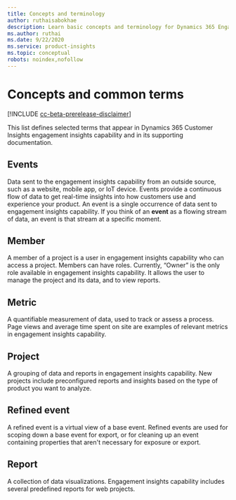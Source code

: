 ```yaml
---
title: Concepts and terminology
author: ruthaisabokhae
description: Learn basic concepts and terminology for Dynamics 365 Engagement Insights
ms.author: ruthai
ms.date: 9/22/2020
ms.service: product-insights
ms.topic: conceptual
robots: noindex,nofollow
---
```


# Concepts and common terms

[!INCLUDE [cc-beta-prerelease-disclaimer]( ../includes/cc-beta-prerelease-disclaimer.md)]

This list defines selected terms that appear in Dynamics 365 Customer Insights engagement insights capability and in its supporting documentation.

## Events

Data sent to the engagement insights capability from an outside source, such as a website, mobile app, or IoT device. Events provide a continuous flow of data to get real-time insights into how customers use and experience your product. An event is a single occurrence of data sent to engagement insights capability. If you think of an **event** as a flowing stream of data, an event is that stream at a specific moment.

## Member

A member of a project is a user in engagement insights capability who can access a project. Members can have roles. Currently, “Owner” is the only role available in engagement insights capability. It allows the user to manage the project and its data, and to view reports.

## Metric

A quantifiable measurement of data, used to track or assess a process. Page views and average time spent on site are examples of relevant metrics in engagement insights capability.

## Project

A grouping of data and reports in engagement insights capability. New projects include preconfigured reports and insights based on the type of product you want to analyze.

## Refined event

A refined event is a virtual view of a base event. Refined events are used for scoping down a base event for export, or for cleaning up an event containing properties that aren't necessary for exposure or export.

## Report

A collection of data visualizations. Engagement insights capability includes several predefined reports for web projects.
